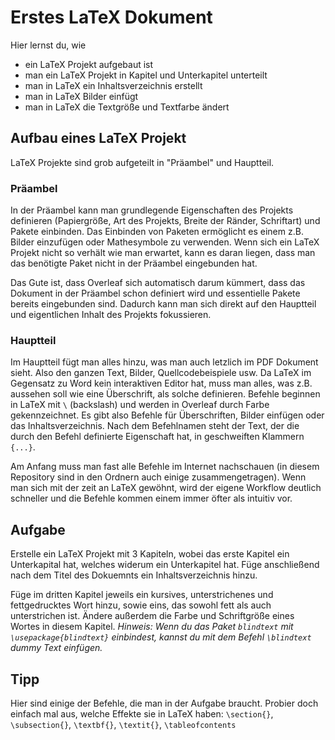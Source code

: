 # Erstes LaTeX Dokument

Hier lernst du, wie

- ein LaTeX Projekt aufgebaut ist
- man ein LaTeX Projekt in Kapitel und Unterkapitel unterteilt
- man in LaTeX ein Inhaltsverzeichnis erstellt
- man in LaTeX Bilder einfügt
- man in LaTeX die Textgröße und Textfarbe ändert

## Aufbau eines LaTeX Projekt

LaTeX Projekte sind grob aufgeteilt in "Präambel" und Hauptteil. 

### Präambel

In der Präambel kann man grundlegende Eigenschaften des Projekts definieren (Papiergröße, Art des Projekts, Breite der Ränder, Schriftart) und Pakete einbinden. Das Einbinden von Paketen ermöglicht es einem z.B. Bilder einzufügen oder Mathesymbole zu verwenden. Wenn sich ein LaTeX Projekt nicht so verhält wie man erwartet, kann es daran liegen, dass man das benötigte Paket nicht in der Präambel eingebunden hat.

Das Gute ist, dass Overleaf sich automatisch darum kümmert, dass das Dokument in der Präambel schon definiert wird und essentielle Pakete bereits eingebunden sind. Dadurch kann man sich direkt auf den Hauptteil und eigentlichen Inhalt des Projekts fokussieren.

### Hauptteil

Im Hauptteil fügt man alles hinzu, was man auch letzlich im PDF Dokument sieht. Also den ganzen Text, Bilder, Quellcodebeispiele usw. Da LaTeX im Gegensatz zu Word kein interaktiven Editor hat, muss man alles, was z.B. aussehen soll wie eine Überschrift, als solche definieren. Befehle beginnen in LaTeX mit `\` (backslash) und werden in Overleaf durch Farbe gekennzeichnet. Es gibt also Befehle für Überschriften, Bilder einfügen oder das Inhaltsverzeichnis. Nach dem Befehlnamen steht der Text, der die durch den Befehl definierte Eigenschaft hat, in geschweiften Klammern `{...}`.

Am Anfang muss man fast alle Befehle im Internet nachschauen (in diesem Repository sind in den Ordnern auch einige zusammengetragen). Wenn man sich mit der zeit an LaTeX gewöhnt, wird der eigene Workflow deutlich schneller und die Befehle kommen einem immer öfter als intuitiv vor.



## Aufgabe

Erstelle ein LaTeX Projekt mit 3 Kapiteln, wobei das erste Kapitel ein Unterkapital hat, welches widerum ein Unterkapitel hat. Füge anschließend nach dem Titel des Dokuemnts ein Inhaltsverzeichnis hinzu.

Füge im dritten Kapitel jeweils ein kursives, unterstrichenes und fettgedrucktes Wort hinzu, sowie eins, das sowohl fett als auch unterstrichen ist. Ändere außerdem die Farbe und Schriftgröße eines Wortes in diesem Kapitel. _Hinweis: Wenn du das Paket ```blindtext``` mit ```\usepackage{blindtext}``` einbindest, kannst du mit dem Befehl ```\blindtext``` dummy Text einfügen._

## Tipp

Hier sind einige der Befehle, die man in der Aufgabe braucht. Probier doch einfach mal aus, welche Effekte sie in LaTeX haben: `\section{}`, ` \subsection{}`, `\textbf{}`, `\textit{}`, `\tableofcontents`
